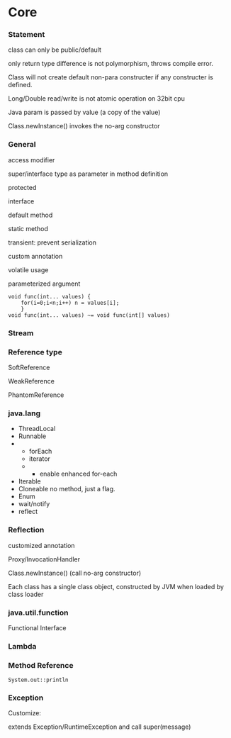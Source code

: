 # Core

### Statement

class can only be public/default 

only return type difference is not polymorphism, throws compile error.

Class will not create default non-para constructer if any constructer is defined.

Long/Double read/write is not atomic operation on 32bit cpu 

Java param is passed by value \(a copy of the value\)

Class.newInstance\(\) invokes the no-arg constructor

### General 

access modifier 

super/interface type as parameter in method definition

protected 

interface 

default method 

static method 

transient: prevent serialization 

custom annotation 

volatile usage 

parameterized argument 

```text
void func(int... values) { 
    for(i=0;i<n;i++) n = values[i]; 
    }
void func(int... values) ~= void func(int[] values)
```



### Stream 

### Reference type

SoftReference 

WeakReference 

PhantomReference 

### java.lang 

* ThreadLocal
* Runnable
* * forEach 
  * iterator 
  * * enable enhanced for-each 
* Iterable
* Cloneable no method, just a flag. 
* Enum 
* wait/notify 
* reflect

### Reflection 

customized annotation 

Proxy/InvocationHandler 

Class.newInstance\(\) \(call no-arg constructor\) 

Each class has a single class object, constructed by JVM when loaded by class loader

### java.util.function

Functional Interface

### Lambda

### Method Reference

```text
System.out::println
```

### Exception

Customize:

extends Exception/RuntimeException and call super\(message\)

